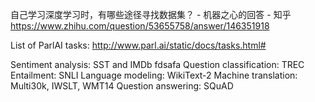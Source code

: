 自己学习深度学习时，有哪些途径寻找数据集？ - 机器之心的回答 - 知乎
https://www.zhihu.com/question/53655758/answer/146351918

List of ParlAI tasks: http://www.parl.ai/static/docs/tasks.html#

Sentiment analysis: SST and IMDb
fdsafa
Question classification: TREC
Entailment: SNLI
Language modeling: WikiText-2
Machine translation: Multi30k, IWSLT, WMT14
Question answering: SQuAD
